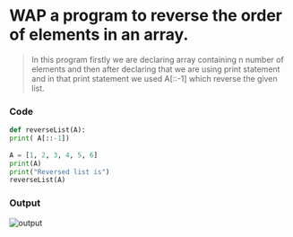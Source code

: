 # WAP a program to reverse the order of elements in an array.
> In this program firstly we are declaring array containing n number of elements and then after declaring that we are using print statement and in that print statement we used A[::-1] which reverse the given list.
### Code

```python
def reverseList(A):
print( A[::-1])
  
A = [1, 2, 3, 4, 5, 6]
print(A)
print("Reversed list is")
reverseList(A)
```
### Output

![output](https://user-images.githubusercontent.com/73333739/119133961-2bd2f280-ba5a-11eb-8a62-9af3ef28bdc4.png)
